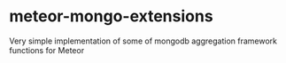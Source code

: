 meteor-mongo-extensions
=======================

Very simple implementation of some of mongodb aggregation framework functions for Meteor